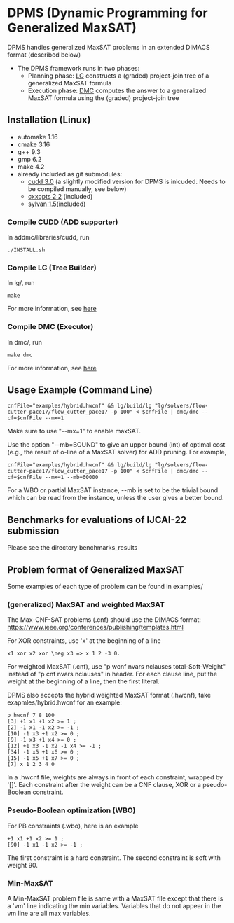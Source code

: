 # DPMS (Dynamic Programming for Generalized MaxSAT)

DPMS handles generalized MaxSAT problems in an extended DIMACS format (described below)
- The DPMS framework runs in two phases:
  - Planning phase: [LG](./lg) constructs a (graded) project-join tree of a generalized MaxSAT formula
  - Execution phase: [DMC](./dmc) computes the answer to a generalized MaxSAT formula using the (graded) project-join tree

## Installation (Linux)
- automake 1.16
- cmake 3.16
- g++ 9.3
- gmp 6.2
- make 4.2
- already included as git submodules:
  - [cudd 3.0](https://github.com/ivmai/cudd) (a slightly modified version for DPMS is inlcuded. Needs to be compiled manually, see below)
  - [cxxopts 2.2](https://github.com/jarro2783/cxxopts) (included)
  - [sylvan 1.5](https://github.com/trolando/sylvan)(included)

### Compile CUDD (ADD supporter)
In addmc/libraries/cudd, run

	./INSTALL.sh

### Compile LG (Tree Builder)
In lg/, run

	make

For more information, see [here](lg/README.md)

### Compile DMC (Executor)
In dmc/, run 

	make dmc

For more information, see [here](dmc/README.md)

## Usage Example (Command Line)
	cnfFile="examples/hybrid.hwcnf" && lg/build/lg "lg/solvers/flow-cutter-pace17/flow_cutter_pace17 -p 100" < $cnfFile | dmc/dmc --cf=$cnfFile --mx=1

Make sure to use "--mx=1" to enable maxSAT.

Use the option "--mb=BOUND" to give an upper bound (int) of optimal cost (e.g., the result of o-line of a MaxSAT solver) for ADD pruning. For example,
	
	cnfFile="examples/hybrid.hwcnf" && lg/build/lg "lg/solvers/flow-cutter-pace17/flow_cutter_pace17 -p 100" < $cnfFile | dmc/dmc --cf=$cnfFile --mx=1 --mb=60000

For a WBO or partial MaxSAT instance, --mb is set to be the trivial bound which can be read from the instance, unless the user gives a better bound.

## Benchmarks for evaluations of IJCAI-22 submission

Please see the directory benchmarks\_results

## Problem format of Generalized MaxSAT
Some examples of each type of problem can be found in examples/

### (generalized) MaxSAT and weighted MaxSAT
The Max-CNF-SAT problems (.cnf) should use the DIMACS format: https://www.ieee.org/conferences/publishing/templates.html

For XOR constraints, use 'x' at the beginning of a line 

	x1 xor x2 xor \neg x3 => x 1 2 -3 0.

For weighted MaxSAT (.cnf), use "p wcnf nvars nclauses total-Soft-Weight" instead of "p cnf nvars nclauses" in header. For each clause line, put the weight at the beginning of a line, then the first literal.

DPMS also accepts the hybrid weighted MaxSAT format (.hwcnf), take exapmles/hybrid.hwcnf for an example:

	p hwcnf 7 8 100
	[3] +1 x1 +1 x2 >= 1 ;
	[2] -1 x1 -1 x2 >= -1 ;
	[10] -1 x3 +1 x2 >= 0 ;
	[9] -1 x3 +1 x4 >= 0 ;
	[12] +1 x3 -1 x2 -1 x4 >= -1 ;
	[34] -1 x5 +1 x6 >= 0 ;
	[15] -1 x5 +1 x7 >= 0 ;
	[7] x 1 2 3 4 0

In a .hwcnf file, weights are always in front of each constraint, wrapped by '[]'. Each constraint after the weight can be a CNF clause, XOR or a pseudo-Boolean constraint.

### Pseudo-Boolean optimization (WBO)
For PB constraints (.wbo), here is an example 

	+1 x1 +1 x2 >= 1 ;
	[90] -1 x1 -1 x2 >= -1 ;

The first constraint is a hard constraint. The second constraint is soft with weight 90.

### Min-MaxSAT
A Min-MaxSAT problem file is same with a MaxSAT file except that there is a 'vm' line indicating the min variables. Variables that do not appear in the vm line are all max variables.
